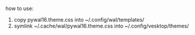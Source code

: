 how to use:
1. copy pywal16.theme.css into ~/.config/wal/templates/
2. symlink ~/.cache/wal/pywal16.theme.css into ~/.config/vesktop/themes/
